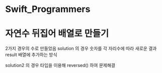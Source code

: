 # Swift_Programmers

# 자연수 뒤집어 배열로 만들기
2가지 경우의 수로 만들었음 
solution 의 경우 숫자를 각 자리수에 따라 새로운 결과 result 배열에 추가하는 방식

solution2 의 경우 타입을 이용해 reversed() 하여 문제해결
